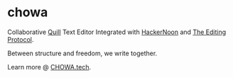 # chowa
Collaborative [Quill](https://quilljs.com/) Text Editor Integrated with [HackerNoon](https://hackernoon.com) and [The Editing Protocol](https://editingprotocol.com). 

Between structure and freedom, we write together. 

Learn more @ [CHOWA.tech](https://chowa.tech).
